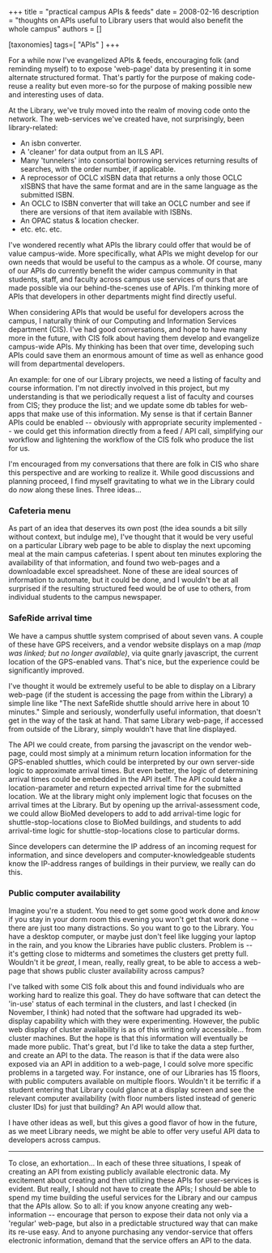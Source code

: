 +++
title = "practical campus APIs & feeds"
date = 2008-02-16
description = "thoughts on APIs useful to Library users that would also benefit the whole campus"
authors = []

[taxonomies]
tags=[ "APIs" ]
+++

For a while now I've evangelized APIs & feeds, encouraging folk (and reminding myself) to to expose 'web-page' data by presenting it in some alternate structured format. That's partly for the purpose of making code-reuse a reality but even more-so for the purpose of making possible new and interesting uses of data.

At the Library, we've truly moved into the realm of moving code onto the network. The web-services we've created have, not surprisingly, been library-related:

- An isbn converter.
- A 'cleaner' for data output from an ILS API.
- Many 'tunnelers' into consortial borrowing services returning results of searches, with the order number, if applicable.
- A reprocessor of OCLC xISBN data that returns a only those OCLC xISBNS that have the same format and are in the same language as the submitted ISBN.
- An OCLC to ISBN converter that will take an OCLC number and see if there are versions of that item available with ISBNs.
- An OPAC status & location checker.
- etc. etc. etc.

I've wondered recently what APIs the library could offer that would be of value campus-wide. More specifically, what APIs we might develop for our own needs that would be useful to the campus as a whole. Of course, many of our APIs do currently benefit the wider campus community in that students, staff, and faculty across campus use services of ours that are made possible via our behind-the-scenes use of APIs. I'm thinking more of APIs that developers in other departments might find directly useful.

When considering APIs that would be useful for developers across the campus, I naturally think of our Computing and Information Services department (CIS). I've had good conversations, and hope to have many more in the future, with CIS folk about having them develop and evangelize campus-wide APIs. My thinking has been that over time, developing such APIs could save them an enormous amount of time as well as enhance good will from departmental developers.

An example: for one of our Library projects, we need a listing of faculty and course information. I'm not directly involved in this project, but my understanding is that we periodically request a list of faculty and courses from CIS; they produce the list; and we update some db tables for web-apps that make use of this information. My sense is that if certain Banner APIs could be enabled -- obviously with appropriate security implemented -- we could get this information directly from a feed / API call, simplifying our workflow and lightening the workflow of the CIS folk who produce the list for us.

I'm encouraged from my conversations that there are folk in CIS who share this perspective and are working to realize it. While good discussions and planning proceed, I find myself gravitating to what we in the Library could do *now* along these lines. Three ideas...

### Cafeteria menu

As part of an idea that deserves its own post (the idea sounds a bit silly without context, but indulge me), I've thought that it would be very useful on a particular Library web page to be able to display the next upcoming meal at the main campus cafeterias. I spent about ten minutes exploring the availability of that information, and found two web-pages and a downloadable excel spreadsheet. None of these are ideal sources of information to automate, but it could be done, and I wouldn't be at all surprised if the resulting structured feed would be of use to others, from individual students to the campus newspaper.

### SafeRide arrival time

We have a campus shuttle system comprised of about seven vans. A couple of these have GPS receivers, and a vendor website displays on a map _(map was linked; but no longer available)_, via quite gnarly javascript, the current location of the GPS-enabled vans. That's nice, but the experience could be significantly improved. 

I've thought it would be extremely useful to be able to display on a Library web-page (if the student is accessing the page from within the Library) a simple line like \"The next SafeRide shuttle should arrive here in about 10 minutes.\" Simple and seriously, wonderfully useful information, that doesn't get in the way of the task at hand. That same Library web-page, if accessed from outside of the Library, simply wouldn't have that line displayed.

The API we could create, from parsing the javascript on the vendor web-page, could most simply at a minimum return location information for the GPS-enabled shuttles, which could be interpreted by our own server-side logic to approximate arrival times. But even better, the logic of determining arrival times could be embedded in the API itself. The API could take a location-parameter and return expected arrival time for the submitted location. We at the library might only implement logic that focuses on the arrival times at the Library. But by opening up the arrival-assessment code, we could allow BioMed developers to add to add arrival-time logic for shuttle-stop-locations close to BioMed buildings, and students to add arrival-time logic for shuttle-stop-locations close to particular dorms.

Since developers can determine the IP address of an incoming request for information, and since developers and computer-knowledgeable students know the IP-address ranges of buildings in their purview, we really can do this.

### Public computer availability

Imagine you're a student. You need to get some good work done and *know* if you stay in your dorm room this evening you won't get that work done -- there are just too many distractions. So you want to go to the Library. You have a desktop computer, or maybe just don't feel like lugging your laptop in the rain, and you know the Libraries have public clusters. Problem is -- it's getting close to midterms and sometimes the clusters get pretty full. Wouldn't it be *great*, I mean, really, really great, to be able to access a web-page that shows public cluster availability across campus?

I've talked with some CIS folk about this and found individuals who are working hard to realize this goal. They do have software that can detect the 'in-use' status of each terminal in the clusters, and last I checked (in November, I think) had noted that the software had upgraded its web-display capability which with they were experimenting. However, the public web display of cluster availability is as of this writing only accessible... from cluster machines. But the hope is that this information will eventually be made more public. That's great, but I'd like to take the data a step further, and create an API to the data. The reason is that if the data were also exposed via an API in addition to a web-page, I could solve more specific problems in a targeted way. For instance, one of our Libraries has 15 floors, with public computers available on multiple floors. Wouldn't it be terrific if a student entering that Library could glance at a display screen and see the relevant computer availability (with floor numbers listed instead of generic cluster IDs) for just that building? An API would allow that.

I have other ideas as well, but this gives a good flavor of how in the future, as we meet Library needs, we might be able to offer very useful API data to developers across campus.

---

To close, an exhortation... In each of these three situations, I speak of creating an API from existing publicly available electronic data. My excitement about creating and then utilizing these APIs for user-services is evident. But really, I should not have to create the APIs; I should be able to spend my time building the useful services for the Library and our campus that the APIs allow. So to all: if you know anyone creating any web-information -- encourage that person to expose their data not only via a 'regular' web-page, but also in a predictable structured way that can make its re-use easy. And to anyone purchasing any vendor-service that offers electronic information, demand that the service offers an API to the data.